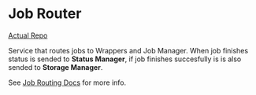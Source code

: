 # Job Router

[Actual Repo](https://git.windmaker.net/musicmanager/Job-Router)

Service that routes jobs to Wrappers and Job Manager. When job finishes status is sended to **Status Manager**, if job finishes succesfully is is also sended to **Storage Manager**.

See [Job Routing Docs](https://musicmanager.gitpages.windmaker.net/Music-Manager-Docs/job-routing/) for more info.

